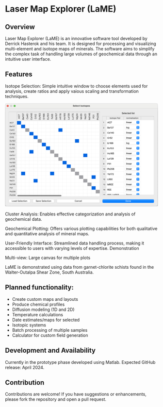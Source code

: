 
# Laser Map Explorer (LaME)

## Overview

Laser Map Explorer (LaME) is an innovative software tool developed by Derrick Hasterok and his team. It is designed for processing and visualizing multi-element and isotope maps of minerals. The software aims to simplify the complex task of handling large volumes of geochemical data through an intuitive user interface.

## Features

Isotope Selection: Simple intuitive window to choose elements used for analysis, create ratios and apply vaious scaling and transformation techniques.

![Isotope Selection Window](images/Isotope_selection.png)

Cluster Analysis: Enables effective categorization and analysis of geochemical data.

Geochemical Plotting: Offers various plotting capabilities for both qualitative and quantitative analysis of mineral maps.

User-Friendly Interface: Streamlined data handling process, making it accessible to users with varying levels of expertise.
Demonstration

Multi-view: Large canvas for multiple plots


LaME is demonstrated using data from garnet-chlorite schists found in the Walter-Outalpa Shear Zone, South Australia.

## Planned functionality:

* Create custom maps and layouts
* Produce chemical profiles
* Diffusion modeling (1D and 2D)
* Temperature calculations
* Date estimates/maps for selected
* Isotopic systems
* Batch processing of multiple samples
* Calculator for custom field generation


## Development and Availability

Currently in the prototype phase developed using Matlab.
Expected GitHub release: April 2024.


## Contribution

Contributions are welcome! If you have suggestions or enhancements, please fork the repository and open a pull request.


